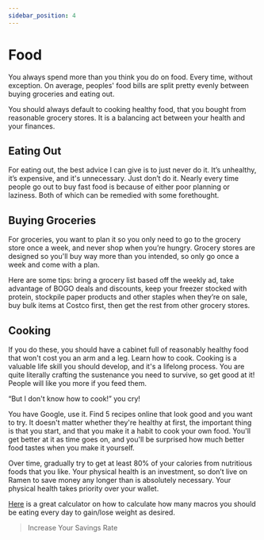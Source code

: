 ```yaml
---
sidebar_position: 4
---
```


# Food

You always spend more than you think you do on food. Every time, without exception. On average, peoples' food bills are split pretty evenly between buying groceries and eating out. 

You should always default to cooking healthy food, that you bought from reasonable grocery stores. It is a balancing act between your health and your finances.

## Eating Out

For eating out, the best advice I can give is to just never do it. It’s unhealthy, it’s expensive, and it's unnecessary. Just don’t do it. Nearly every time people go out to buy fast food is because of either poor planning or laziness. Both of which can be remedied with some forethought. 

## Buying Groceries

For groceries, you want to plan it so you only need to go to the grocery store once a week, and never shop when you’re hungry. Grocery stores are designed so you'll buy way more than you intended, so only go once a week and come with a plan. 

Here are some tips:
bring a grocery list based off the weekly ad,
take advantage of BOGO deals and discounts, 
keep your freezer stocked with protein, 
stockpile paper products and other staples when they’re on sale,  
buy bulk items at Costco first, then get the rest from other grocery stores. 

## Cooking

If you do these, you should have a cabinet full of reasonably healthy food that won't cost you an arm and a leg. 
Learn how to cook. Cooking is a valuable life skill you should develop, and it's a lifelong process. You are quite literally crafting the sustenance you need to survive, so get good at it! People will like you more if you feed them. 

“But I don't know how to cook!” you cry! 

You have Google, use it. Find 5 recipes online that look good and you want to try. It doesn't matter whether they're healthy at first, the important thing is that you start, and that you make it a habit to cook your own food. You'll get better at it as time goes on, and you'll be surprised how much better food tastes when you make it yourself.

Over time, gradually try to get at least 80% of your calories from nutritious foods that you like. Your physical health is an investment, so don’t live on Ramen to save money any longer than is absolutely necessary. Your physical health takes priority over your wallet.

[Here](https://legionathletics.com/tools/macronutrient-calculator/) is a great calculator on how to calculate how many macros you should be eating every day to gain/lose weight as desired.

>Increase Your Savings Rate
